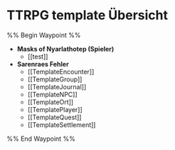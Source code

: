 # TTRPG template Übersicht

%% Begin Waypoint %%
- **Masks of Nyarlathotep (Spieler)**
	- [[test]]
- **Sarenraes Fehler**
	- [[TemplateEncounter]]
	- [[TemplateGroup]]
	- [[TemplateJournal]]
	- [[TemplateNPC]]
	- [[TemplateOrt]]
	- [[TemplatePlayer]]
	- [[TemplateQuest]]
	- [[TemplateSettlement]]

%% End Waypoint %%
